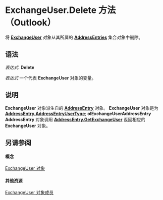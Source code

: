 
# ExchangeUser.Delete 方法 （Outlook）

将  **[ExchangeUser](6ec117d1-7fdb-aa36-b567-1242f8238df0.md)** 对象从其所属的 **[AddressEntries](db91b717-07c6-d1f2-c545-b766ee1f0c6b.md)** 集合对象中删除。


## 语法

 _表达式_. **Delete**

 _表达式_ 一个代表 **ExchangeUser** 对象的变量。


## 说明

 **ExchangeUser** 对象派生自的 **[AddressEntry](d4a0a85e-8bab-bc56-57bc-d70c3c570c8e.md)** 对象。 **ExchangeUser** 对象是为 **[AddressEntry.AddressEntryUserType](082ff106-c7c8-a505-fc82-170540d851fe.md)**; **olExchangeUserAddressEntry** **AddressEntry** 对象调用 **[AddressEntry.GetExchangeUser](eaaafd52-42c9-7f6b-1acb-0b987496d604.md)** 返回相应的 **ExchangeUser** 对象。


## 另请参阅


#### 概念


[ExchangeUser 对象](6ec117d1-7fdb-aa36-b567-1242f8238df0.md)
#### 其他资源


[ExchangeUser 对象成员](b9489e9d-0b8e-1c8d-d5df-8def4b1ee5e8.md)